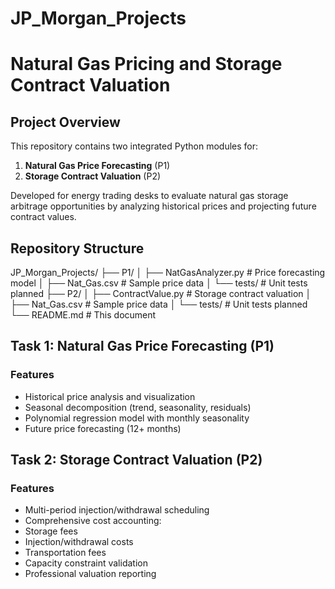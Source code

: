 # JP_Morgan_Projects
# Natural Gas Pricing and Storage Contract Valuation

## Project Overview

This repository contains two integrated Python modules for:
1. **Natural Gas Price Forecasting** (P1)
2. **Storage Contract Valuation** (P2)

Developed for energy trading desks to evaluate natural gas storage arbitrage opportunities by analyzing historical prices and projecting future contract values.

## Repository Structure

JP_Morgan_Projects/
├── P1/
│ ├── NatGasAnalyzer.py # Price forecasting model
│ ├── Nat_Gas.csv # Sample price data
│ └── tests/ # Unit tests planned
├── P2/
│ ├── ContractValue.py # Storage contract valuation
│ ├── Nat_Gas.csv # Sample price data
│ └── tests/ # Unit tests planned
└── README.md # This document


## Task 1: Natural Gas Price Forecasting (P1)

### Features
- Historical price analysis and visualization
- Seasonal decomposition (trend, seasonality, residuals)
- Polynomial regression model with monthly seasonality
- Future price forecasting (12+ months)

## Task 2: Storage Contract Valuation (P2)

### Features
- Multi-period injection/withdrawal scheduling
- Comprehensive cost accounting:
- Storage fees
- Injection/withdrawal costs
- Transportation fees
- Capacity constraint validation
- Professional valuation reporting